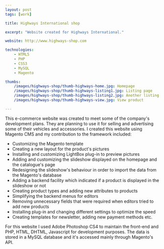 ```yaml
---
layout: post
tags: [work]

title: Highways International shop

excerpt: "Website created for Highways International."

website: http://www.highways-shop.com

technologies:
    - HTML5
    - PHP
    - CSS3
    - MySQL
    - Magento

thumbs:
    /images/highways-shop/thumb-highways-home.jpg: Homepage
    /images/highways-shop/thumb-highways-listing1.jpg: Listing page
    /images/highways-shop/thumb-highways-listing2.jpg: Another listing page
    /images/highways-shop/thumb-highways-view.jpg: View product

---
```


This e-commerce website was created to meet some of the company's development plans. They are planning to use it for selling and advertising some of their vehicles and accessories. I created this website using Magento CMS and my contribution to the framework included:

- Customizing the Magento template
- Creating a new layout for the product's pictures
- Installing and customizing LightBox plug-in to preview pictures
- Adding and customizing the slideshow displayed on the homepage and the catalogue's page
- Redesigning the slideshow's behaviour in order to import the data from the Magento's database
- Adding a backend facility which indicated if a product is displayed in the slideshow or not
- Creating product types and adding new attributes to products
- Simplifying the backend menus for editors
- Removing unnecessary fields that were required when editors tried to add new products
- Installing plug-in and changing different settings to optimize the speed
- Creating templates for newsletter, adding new payment methods etc.

For this website I used Adobe Photoshop CS4 to maintain the front-end and PHP, HTML, DHTML, Javascript for development purposes. The data is stored in a MySQL database and it's accessed mainly through Magento's API.
